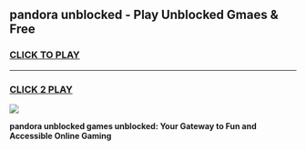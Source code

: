 
## pandora unblocked - Play Unblocked Gmaes & Free
<h3>
<a href="https://news.freeplayer.one?title=pandora_unblocked&ref=23F">CLICK TO PLAY</a></h3>
<hr>

<h3>
<a href="https://news.freeplayer.one?title=pandora_unblocked&ref=23F">CLICK 2 PLAY</a>
  
</h3>

<a href="https://news.freeplayer.one?title=pandora_unblocked&ref=23F/"><img src="https://clearcache.store/games.png"></a>


**pandora unblocked games unblocked: Your Gateway to Fun and Accessible Online Gaming**
